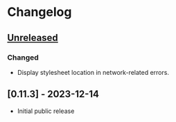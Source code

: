 # Changelog

## [Unreleased]

### Changed

- Display stylesheet location in network-related errors.

## [0.11.3] - 2023-12-14

- Initial public release

[Unreleased]: https://github.com/Stranger6667/css-inline/compare/c-v0.11.3...HEAD
